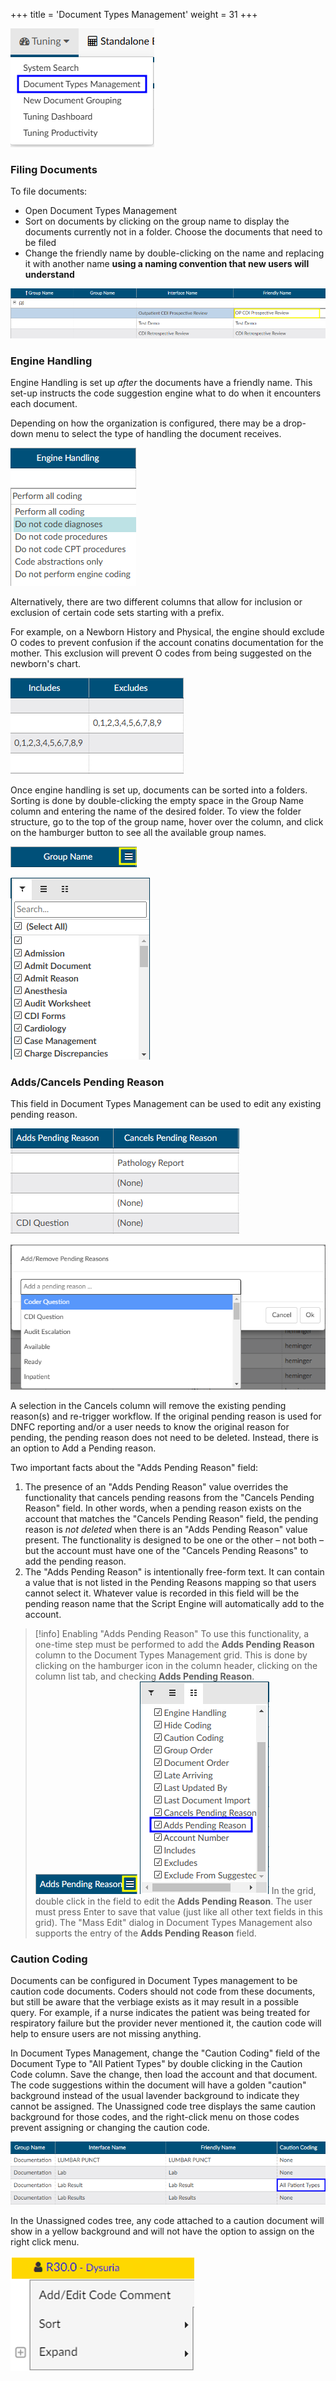 +++
title = 'Document Types Management'
weight = 31
+++

![Document Types Management](DocTypesManagement.png)

### Filing Documents

To file documents:

- Open Document Types Management
- Sort on documents by clicking on the group name to display the documents currently not in a folder. Choose the documents that need to be filed
- Change the friendly name by double-clicking on the name and replacing it with another name **using a naming convention that new users will understand**

![Filing a Document](NewSort.png)

### Engine Handling

Engine Handling is set up *after* the documents have a friendly name. This set-up instructs the code suggestion engine what to do when it encounters each document. 

Depending on how the organization is configured, there may be a drop-down menu to select the type of handling the document receives. 

![Engine Handling Drop Down Menu](EngineHandlingDropDown.png)

Alternatively, there are two different columns that allow for inclusion or exclusion of certain code sets starting with a prefix. 

For example, on a Newborn History and Physical, the engine should exclude O codes to prevent confusion if the account conatins documentation for the mother. This exclusion will prevent O codes from being suggested on the newborn's chart.

![Includes and Excludes Columns](IncludeExclude.png)

Once engine handling is set up, documents can be sorted into a folders. Sorting is done by double-clicking the
empty space in the Group Name column and entering the name of the desired folder. To view the folder structure, go to the top of the group name, hover over the column, and click on the hamburger button to see all the available group names.

![Hamburger Icon](HamburgerIcon.png)

![Group Name Folder Structure](GroupNames.png)

### Adds/Cancels Pending Reason

This field in Document Types Management can be used to edit any existing pending reason. 

![Cancel Pending Reason Column](AddCancelPR.png)

![Add Remove Pending Reasons](AddRemovePR.png)

A selection in the Cancels column will remove the existing pending reason(s) and re-trigger workflow. If the original pending reason is used for DNFC reporting and/or a user needs to know the original reason for pending, the pending reason does not need to be deleted. Instead, there is an option to Add a Pending reason.

Two important facts about the "Adds Pending Reason" field:

1. The presence of an "Adds Pending Reason" value overrides the functionality that cancels pending reasons from the "Cancels Pending Reason" field. In other words, when a pending reason exists on the account that matches the "Cancels Pending Reason" field, the pending reason is *not deleted* when there is an "Adds Pending Reason" value present. The functionality is designed to be one or the other – not both – but the account must have one of the "Cancels Pending Reasons" to add the pending reason.
2. The "Adds Pending Reason" is intentionally free-form text. It can contain a value that is not listed in the Pending Reasons mapping so that users cannot select it. Whatever value is recorded in this field will be the pending reason name that the Script Engine will automatically add to the account.

> [!info] Enabling "Adds Pending Reason"
To use this functionality, a one-time step must be performed to add the **Adds Pending Reason** column to the Document Types Management grid. This is done by clicking on the hamburger icon in the column header, clicking on the column list tab, and checking **Adds Pending Reason**.
![Adds Pending Reason Hamburger Icon](PRHamburger.png)
![Adds Pending Reason Check Box](AddPRCheckbox.png)
In the grid, double click in the field to edit the **Adds Pending Reason**. The user must press Enter to save that value (just like all other text fields in this grid). The "Mass Edit" dialog in Document Types Management also supports the entry of the **Adds Pending Reason** field.

### Caution Coding

Documents can be configured in Document Types management to be caution code documents. Coders should not code from these documents, but still be aware that the verbiage exists as it may result in a possible query. For example, if a nurse indicates the patient was being treated for respiratory
failure but the provider never mentioned it, the caution code will help to ensure users are not missing anything.

In Document Types Management, change the "Caution Coding" field of the Document Type to "All Patient Types" by double clicking in the Caution Code column. Save the change, then load the account and that document. The code suggestions within the document will have a golden "caution" background instead of the usual lavender background to indicate they cannot be assigned. The Unassigned code tree displays the same caution background for those codes, and the right-click menu on those
codes prevent assigning or changing the caution code.

![Caution Code Column](SetCaution.png)

In the Unassigned codes tree, any code attached to a caution document will show in a yellow background and will not have the option to assign on the right click menu.

![Caution Code in Tree](CautionCode.png)